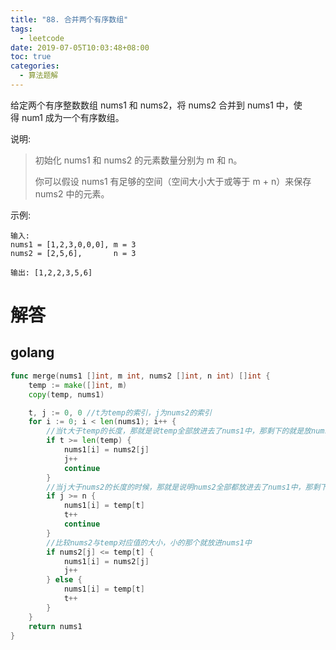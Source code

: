 ```yaml
---
title: "88. 合并两个有序数组"
tags:
  - leetcode
date: 2019-07-05T10:03:48+08:00
toc: true
categories:
  - 算法题解
---
```


给定两个有序整数数组 nums1 和 nums2，将 nums2 合并到 nums1 中，使得 num1 成为一个有序数组。
<!--more-->

说明:

> 初始化 nums1 和 nums2 的元素数量分别为 m 和 n。
> 
> 你可以假设 nums1 有足够的空间（空间大小大于或等于 m + n）来保存 nums2 中的元素。

示例:
```
输入:
nums1 = [1,2,3,0,0,0], m = 3
nums2 = [2,5,6],       n = 3

输出: [1,2,2,3,5,6]
```

# 解答

## golang

```go
func merge(nums1 []int, m int, nums2 []int, n int) []int {
	temp := make([]int, m)
	copy(temp, nums1)

	t, j := 0, 0 //t为temp的索引，j为nums2的索引
	for i := 0; i < len(nums1); i++ {
		//当t大于temp的长度，那就是说temp全部放进去了nums1中，那剩下的就是放nums2剩余的值了
		if t >= len(temp) {
			nums1[i] = nums2[j]
			j++
			continue
		}
		//当j大于nums2的长度的时候，那就是说明nums2全部都放进去了nums1中，那剩下的就是放temp剩余的值了
		if j >= n {
			nums1[i] = temp[t]
			t++
			continue
		}
		//比较nums2与temp对应值的大小，小的那个就放进nums1中
		if nums2[j] <= temp[t] {
			nums1[i] = nums2[j]
			j++
		} else {
			nums1[i] = temp[t]
			t++
		}
	}
	return nums1
}
```
